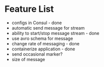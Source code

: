 # Feature List
* configs in Consul - done
* automatic send message for stream 
* ability to start/stop message stream - done
* use avro schema for message
* change rate of messaging - done
* containerize application - done
* send occasional marker?
* size of message
